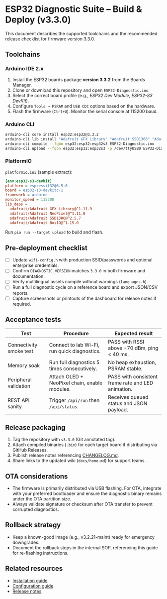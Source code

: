 # ESP32 Diagnostic Suite – Build & Deploy (v3.3.0)

This document describes the supported toolchains and the recommended release checklist for firmware version 3.3.0.

## Toolchains
### Arduino IDE 2.x
1. Install the ESP32 boards package **version 3.3.2** from the Boards Manager.
2. Clone or download this repository and open `ESP32-Diagnostic.ino`.
3. Select the correct board profile (e.g., *ESP32 Dev Module*, *ESP32-S3 DevKit*).
4. Configure `Tools → PSRAM` and `USB CDC` options based on the hardware.
5. Flash the firmware (`Ctrl+U`). Monitor the serial console at 115200 baud.

### Arduino CLI
```bash
arduino-cli core install esp32:esp32@3.3.2
arduino-cli lib install "Adafruit GFX Library" "Adafruit SSD1306" "Adafruit NeoPixel" "Adafruit BusIO"
arduino-cli compile --fqbn esp32:esp32:esp32s3 ESP32-Diagnostic.ino
arduino-cli upload --fqbn esp32:esp32:esp32s3 -p /dev/ttyUSB0 ESP32-Diagnostic.ino
```

### PlatformIO
`platformio.ini` (sample extract):
```ini
[env:esp32-s3-devkit]
platform = espressif32@6.5.0
board = esp32-s3-devkitc-1
framework = arduino
monitor_speed = 115200
lib_deps =
  adafruit/Adafruit GFX Library@^1.11.9
  adafruit/Adafruit NeoPixel@^1.11.0
  adafruit/Adafruit SSD1306@^2.5.7
  adafruit/Adafruit BusIO@^1.15.0
```
Run `pio run --target upload` to build and flash.

## Pre-deployment checklist
- [ ] Update `wifi-config.h` with production SSID/passwords and optional enterprise credentials.
- [ ] Confirm `DIAGNOSTIC_VERSION` matches `3.3.0` in both firmware and documentation.
- [ ] Verify multilingual assets compile without warnings (`languages.h`).
- [ ] Run a full diagnostic cycle on a reference board and export JSON/CSV reports.
- [ ] Capture screenshots or printouts of the dashboard for release notes if required.

## Acceptance tests
| Test | Procedure | Expected result |
|------|-----------|-----------------|
| Connectivity smoke test | Connect to lab Wi-Fi, run quick diagnostics. | PASS with RSSI above -70 dBm, ping < 40 ms. |
| Memory soak | Run full diagnostics 5 times consecutively. | No heap exhaustion, PSRAM stable. |
| Peripheral validation | Attach OLED + NeoPixel chain, enable modules. | PASS with consistent frame rate and LED animation. |
| REST API sanity | Trigger `/api/run` then `/api/status`. | Receives queued status and JSON payload. |

## Release packaging
1. Tag the repository with `v3.3.0` (Git annotated tag).
2. Attach compiled binaries (`.bin`) for each target board if distributing via GitHub Releases.
3. Publish release notes referencing [CHANGELOG.md](../CHANGELOG.md).
4. Share links to the updated wiki (`docs/home.md`) for support teams.

## OTA considerations
- The firmware is primarily distributed via USB flashing. For OTA, integrate with your preferred bootloader and ensure the
  diagnostic binary remains under the OTA partition size.
- Always validate signature or checksum after OTA transfer to prevent corrupted diagnostics.

## Rollback strategy
- Keep a known-good image (e.g., v3.2.21-maint) ready for emergency downgrades.
- Document the rollback steps in the internal SOP, referencing this guide for re-flashing instructions.

## Related resources
- [Installation guide](INSTALL.md)
- [Configuration guide](CONFIG.md)
- [Release notes](../CHANGELOG.md)
